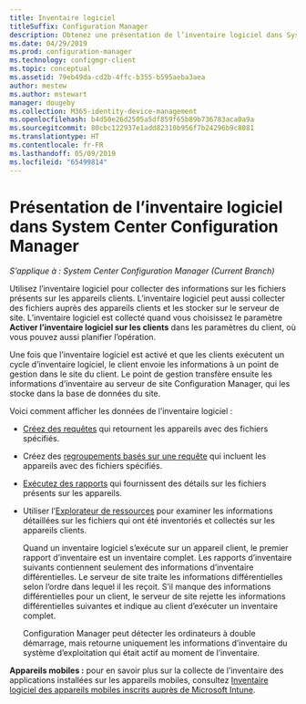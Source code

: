 ```yaml
---
title: Inventaire logiciel
titleSuffix: Configuration Manager
description: Obtenez une présentation de l’inventaire logiciel dans System Center Configuration Manager.
ms.date: 04/29/2019
ms.prod: configuration-manager
ms.technology: configmgr-client
ms.topic: conceptual
ms.assetid: 79eb49da-cd2b-4ffc-b355-b595aeba3aea
author: mestew
ms.author: mstewart
manager: dougeby
ms.collection: M365-identity-device-management
ms.openlocfilehash: b4d50e26d2505a5df859f65b89b736783aca0a9a
ms.sourcegitcommit: 80cbc122937e1add82310b956f7b24296b9c8081
ms.translationtype: HT
ms.contentlocale: fr-FR
ms.lasthandoff: 05/09/2019
ms.locfileid: "65499814"
---
```

# <a name="introduction-to-software-inventory-in-system-center-configuration-manager"></a>Présentation de l’inventaire logiciel dans System Center Configuration Manager

*S’applique à : System Center Configuration Manager (Current Branch)*

Utilisez l’inventaire logiciel pour collecter des informations sur les fichiers présents sur les appareils clients. L’inventaire logiciel peut aussi collecter des fichiers auprès des appareils clients et les stocker sur le serveur de site. L’inventaire logiciel est collecté quand vous choisissez le paramètre **Activer l’inventaire logiciel sur les clients** dans les paramètres du client, où vous pouvez aussi planifier l’opération.  

Une fois que l’inventaire logiciel est activé et que les clients exécutent un cycle d’inventaire logiciel, le client envoie les informations à un point de gestion dans le site du client. Le point de gestion transfère ensuite les informations d’inventaire au serveur de site Configuration Manager, qui les stocke dans la base de données du site.   

 Voici comment afficher les données de l’inventaire logiciel :  

- [Créez des requêtes](../../../../core/servers/manage/create-queries.md) qui retournent les appareils avec des fichiers spécifiés.   

- Créez des [regroupements basés sur une requête](../../../../core/clients/manage/collections/introduction-to-collections.md) qui incluent les appareils avec des fichiers spécifiés.   

- [Exécutez des rapports](../../../../core/servers/manage/reporting.md) qui fournissent des détails sur les fichiers présents sur les appareils.

- Utiliser l’[Explorateur de ressources](../../../../core/clients/manage/inventory/use-resource-explorer-to-view-software-inventory.md) pour examiner les informations détaillées sur les fichiers qui ont été inventoriés et collectés sur les appareils clients.   

  Quand un inventaire logiciel s’exécute sur un appareil client, le premier rapport d’inventaire est un inventaire complet. Les rapports d’inventaire suivants contiennent seulement des informations d’inventaire différentielles. Le serveur de site traite les informations différentielles selon l’ordre dans lequel il les reçoit. S’il manque des informations différentielles pour un client, le serveur de site rejette les informations différentielles suivantes et indique au client d’exécuter un inventaire complet.  

  Configuration Manager peut détecter les ordinateurs à double démarrage, mais retourne uniquement les informations d’inventaire du système d’exploitation qui était actif au moment de l’inventaire.  

**Appareils mobiles :** pour en savoir plus sur la collecte de l’inventaire des applications installées sur les appareils mobiles, consultez [Inventaire logiciel des appareils mobiles inscrits auprès de Microsoft Intune](../../../../mdm/deploy-use/software-inventory-mobile-devices.md).
